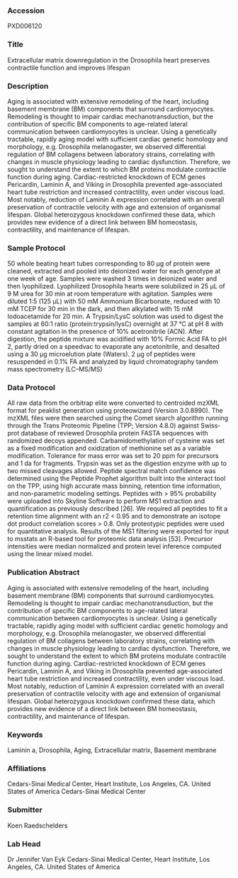 ### Accession
PXD006120

### Title
Extracellular matrix downregulation in the Drosophila heart preserves contractile function and improves lifespan

### Description
Aging is associated with extensive remodeling of the heart, including basement membrane (BM) components that surround cardiomyocytes. Remodeling is thought to impair cardiac mechanotransduction, but the contribution of specific BM components to age-related lateral communication between cardiomyocytes is unclear. Using a genetically tractable, rapidly aging model with sufficient cardiac genetic homology and morphology, e.g. Drosophila melanogaster, we observed differential regulation of BM collagens between laboratory strains, correlating with changes in muscle physiology leading to cardiac dysfunction. Therefore, we sought to understand the extent to which BM proteins modulate contractile function during aging. Cardiac-restricted knockdown of ECM genes Pericardin, Laminin A, and Viking in Drosophila prevented age-associated heart tube restriction and increased contractility, even under viscous load. Most notably, reduction of Laminin A expression correlated with an overall preservation of contractile velocity with age and extension of organismal lifespan. Global heterozygous knockdown confirmed these data, which provides new evidence of a direct link between BM homeostasis, contractility, and maintenance of lifespan.

### Sample Protocol
50 whole beating heart tubes corresponding to 80 μg of protein were cleaned, extracted and pooled into deionized water for each genotype at one week of age. Samples were washed 3 times in deionized water and then lyophilized. Lyophilized Drosophila hearts were solubilized in 25 μL of 9 M urea for 30 min at room temperature with agitation. Samples were diluted 1:5 (125 μL) with 50 mM Ammonium Bicarbonate, reduced with 10 mM TCEP for 30 min in the dark, and then alkylated with 15 mM Iodoacetamide for 20 min. A Trypsin/LysC solution was used to digest the samples at 60:1 ratio (protein:trypsin/lysC) overnight at 37 °C at pH 8 with constant agitation in the presence of 10% acetronitrile (ACN). After digestion, the peptide mixture was acidified with 10% Formic Acid FA to pH 2, partly dried on a speedvac to evaporate any acetonitrile, and desalted using a 30 μg microelution plate (Waters). 2 μg of peptides were resuspended in 0.1% FA and analyzed by liquid chromatography tandem mass spectrometry (LC–MS/MS)

### Data Protocol
All raw data from the orbitrap elite were converted to centroided mzXML format for peaklist generation using proteowizard (Version 3.0.8990). The mzXML files were then searched using the Comet search algorithm running through the Trans Proteomic Pipeline (TPP; Version 4.8.0) against Swiss-prot database of reviewed Drosophila protein FASTA sequences with randomized decoys appended. Carbamidomethylation of cysteine was set as a fixed modification and oxidization of methionine set as a variable modification. Tolerance for mass error was set to 20 ppm for precursors and 1 da for fragments. Trypsin was set as the digestion enzyme with up to two missed cleavages allowed. Peptide spectral match confidence was determined using the Peptide Prophet algorithm built into the xinteract tool on the TPP, using high accurate mass binning, retention time information, and non-parametric modeling settings. Peptides with > 95% probability were uploaded into Skyline Software to perform MS1 extraction and quantification as previously described [26]. We required all peptides to fit a retention time alignment with an r2 < 0.95 and to demonstrate an isotope dot product correlation scores > 0.8. Only proteotypic peptides were used for quantitative analysis. Results of the MS1 filtering were exported for input to msstats an R-based tool for proteomic data analysis [53]. Precursor intensities were median normalized and protein level inference computed using the linear mixed model.

### Publication Abstract
Aging is associated with extensive remodeling of the heart, including basement membrane (BM) components that surround cardiomyocytes. Remodeling is thought to impair cardiac mechanotransduction, but the contribution of specific BM components to age-related lateral communication between cardiomyocytes is unclear. Using a genetically tractable, rapidly aging model with sufficient cardiac genetic homology and morphology, e.g. Drosophila melanogaster, we observed differential regulation of BM collagens between laboratory strains, correlating with changes in muscle physiology leading to cardiac dysfunction. Therefore, we sought to understand the extent to which BM proteins modulate contractile function during aging. Cardiac-restricted knockdown of ECM genes Pericardin, Laminin A, and Viking in Drosophila prevented age-associated heart tube restriction and increased contractility, even under viscous load. Most notably, reduction of Laminin A expression correlated with an overall preservation of contractile velocity with age and extension of organismal lifespan. Global heterozygous knockdown confirmed these data, which provides new evidence of a direct link between BM homeostasis, contractility, and maintenance of lifespan.

### Keywords
Laminin a, Drosophila, Aging, Extracellular matrix, Basement membrane

### Affiliations
Cedars-Sinai Medical Center, Heart Institute, Los Angeles, CA. United States of America
Cedars-Sinai Medical Center

### Submitter
Koen Raedschelders

### Lab Head
Dr Jennifer Van Eyk
Cedars-Sinai Medical Center, Heart Institute, Los Angeles, CA. United States of America


